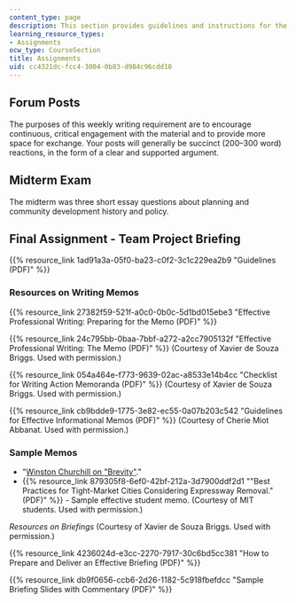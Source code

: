 ```yaml
---
content_type: page
description: This section provides guidelines and instructions for the course assignments.
learning_resource_types:
- Assignments
ocw_type: CourseSection
title: Assignments
uid: cc4321dc-fcc4-3004-0b83-d984c96cdd10
---
```


Forum Posts
-----------

The purposes of this weekly writing requirement are to encourage continuous, critical engagement with the material and to provide more space for exchange. Your posts will generally be succinct (200–300 word) reactions, in the form of a clear and supported argument.

Midterm Exam
------------

The midterm was three short essay questions about planning and community development history and policy.

Final Assignment - Team Project Briefing
----------------------------------------

{{% resource_link 1ad91a3a-05f0-ba23-c0f2-3c1c229ea2b9 "Guidelines (PDF)" %}}

### Resources on Writing Memos

{{% resource_link 27382f59-521f-a0c0-0b0c-5d1bd015ebe3 "Effective Professional Writing: Preparing for the Memo (PDF)" %}}

{{% resource_link 24c795bb-0baa-7bbf-a272-a2cc7905132f "Effective Professional Writing: The Memo (PDF)" %}} (Courtesy of Xavier de Souza Briggs. Used with permission.)

{{% resource_link 054a464e-f773-9639-02ac-a8533e14b4cc "Checklist for Writing Action Memoranda (PDF)" %}} (Courtesy of Xavier de Souza Briggs. Used with permission.)

{{% resource_link cb9bdde9-1775-3e82-ec55-0a07b203c542 "Guidelines for Effective Informational Memos (PDF)" %}} (Courtesy of Cherie Miot Abbanat. Used with permission.)

### Sample Memos

*   "[Winston Churchill on "Brevity"](http://www.leadingvisually.com/2012/11/churchill-on-brevity.html)."
*   {{% resource_link 879305f8-6ef0-42bf-212a-3d7900ddf2d1 "\"Best Practices for Tight-Market Cities Considering Expressway Removal.\" (PDF)" %}} - Sample effective student memo. (Courtesy of MIT students. Used with permission.)

_Resources on Briefings_ (Courtesy of Xavier de Souza Briggs. Used with permission.)

{{% resource_link 4236024d-e3cc-2270-7917-30c6bd5cc381 "How to Prepare and Deliver an Effective Briefing (PDF)" %}}

{{% resource_link db9f0656-ccb6-2d26-1182-5c918fbefdcc "Sample Briefing Slides with Commentary (PDF)" %}}
